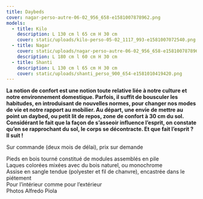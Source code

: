 ```yaml
---
title: Daybeds
cover: nagar-perso-autre-06-02_956_658-e1581007878962.png
models:
  - title: Kilo
    description: L 130 cm l 65 cm H 30 cm
    cover: static/uploads/kilo-perso-05-02_1117_993-e1581007072540.png
  - title: Nagar
    cover: static/uploads/nagar-perso-autre-06-02_956_658-e1581007878962.png
    description: L 180 cm l 60 cm H 30 cm
  - title: Shanti
    description: L 130 cm l 65 cm H 30 cm
    cover: static/uploads/shanti_perso_900_654-e1581010419420.png
---
```


**La notion de confort est une notion toute relative liée à notre culture et notre environnement domestique. Parfois, il suffit de bousculer les habitudes, en introduisant de nouvelles normes, pour changer nos modes de vie et notre rapport au mobilier. Au départ, une envie de mettre au point un daybed, ou petit lit de repos, zone de confort à 30 cm du sol. Considérant le fait que la façon de s’asseoir influence l’esprit, on constate qu’en se rapprochant du sol, le corps se décontracte. Et que fait l’esprit ? Il suit !**


Sur commande (deux mois de délai), prix sur demande


Pieds en bois tourné constitué de modules assemblés en pile  
Laques colorées mixées avec du bois naturel, ou monochrome  
Assise en sangle tendue (polyester et fil de chanvre), encastrée dans le piétement  
Pour l’intérieur comme pour l’extérieur  
Photos Alfredo Piola
